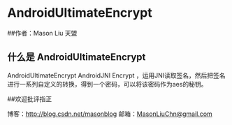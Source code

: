
# AndroidUltimateEncrypt



##作者：Mason Liu           天盟

## 什么是 AndroidUltimateEncrypt

AndroidUltimateEncrypt AndroidJNI Encrypt ，运用JNI读取签名，然后把签名进行一系列自定义的转换，得到一个密码，可以将该密码作为aes的秘钥。


##欢迎批评指正

博客：http://blog.csdn.net/masonblog
邮箱：MasonLiuChn@gmail.com








